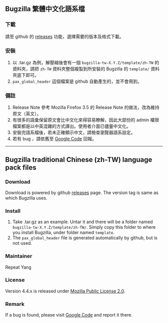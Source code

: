 ## Bugzilla 繁體中文化語系檔

### 下載
請至 github 的 [releases](https://github.com/repeat/bugzilla-tw/releases) 功能，選擇需要的版本及格式下載。

### 安裝

1. 以 .tar.gz 為例，解壓縮後會有一個 `bugzilla-tw-X.Y.Z/template/zh-TW` 的資料夾，請把 `zh-TW` 資料夾整個複製到所安裝的 Bugzilla 的 `template/` 資料夾底下即可。
2. `pax_global_header` 這個檔案是 github 自動產生的，並不會用到。

### 備註

1. Release Note 參考 Mozilla Firefox 3.5 的 Release Note 的做法，改為維持原文（英文）。
2. 有很多的語彙保留原文會比中文化來得容易瞭解，因此大部份的 admin 權限檔案都是以中英混雜的方式譯出。使用者介面已儘量中文化。
3. 安裝完語系檔後，若未正確顯示中文，請檢查瀏覽器語系設定。
4. 若有 bug ，請依舊至 [Google Code](http://code.google.com/p/bugzilla-tw/issues/list) 回報。

---

## Bugzilla traditional Chinese (zh-TW) language pack files

### Download
Download is powered by github [releases](https://github.com/repeat/bugzilla-tw/releases) page. The version tag is same as which Bugzilla uses.

### Install

1. Take .tar.gz as an example. Untar it and there will be a folder named `bugzilla-tw-X.Y.Z/template/zh-TW/`. Simply copy this folder to where you install Bugzilla, under folder named `template`.
2. The `pax_global_header` file is generated automatically by github, but is not used.

### Maintainer
Repeat Yang

### License
Version 4.4.x is released under [Mozilla Public License 2.0](https://www.mozilla.org/MPL/2.0/).

### Remark
If a bug is found, please visit [Google Code](http://code.google.com/p/bugzilla-tw/issues/list) and report it there.